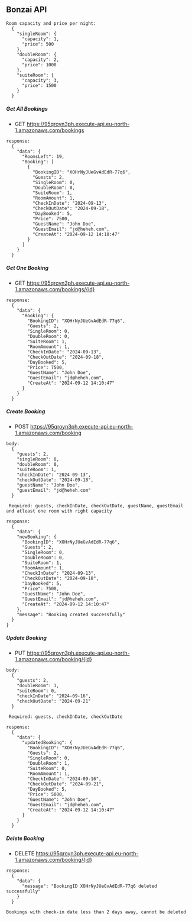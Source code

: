 ## Bonzai API

```
Room capacity and price per night:
  {
    "singleRoom": {
      "capacity": 1,
      "price": 500
    },
    "doubleRoom": {
      "capacity": 2,
      "price": 1000
    },
    "suiteRoom": {
      "capacity": 3,
      "price": 1500
    }
  }
```

##### Get All Bookings

- GET https://95qroyn3ph.execute-api.eu-north-1.amazonaws.com/bookings

```
response:
  {
    "data": {
      "RoomsLeft": 19,
      "Booking": [
        {
          "BookingID": "XOHrNyJUeGvAdEdR-77q6",
          "Guests": 2,
          "SingleRoom": 0,
          "DoubleRoom": 0,
          "SuiteRoom": 1,
          "RoomAmount": 1,
          "CheckInDate": "2024-09-13",
          "CheckOutDate": "2024-09-18",
          "DayBooked": 5,
          "Price": 7500,
          "GuestName": "John Doe",
          "GuestEmail": "jd@heheh.com",
          "CreateAt": "2024-09-12 14:10:47"
        }
      ]
    }
  }

```

##### Get One Booking

- GET https://95qroyn3ph.execute-api.eu-north-1.amazonaws.com/bookings/{id}

```
response:
  {
    "data": {
      "Booking": {
        "BookingID": "XOHrNyJUeGvAdEdR-77q6",
        "Guests": 2,
        "SingleRoom": 0,
        "DoubleRoom": 0,
        "SuiteRoom": 1,
        "RoomAmount": 1,
        "CheckInDate": "2024-09-13",
        "CheckOutDate": "2024-09-18",
        "DayBooked": 5,
        "Price": 7500,
        "GuestName": "John Doe",
        "GuestEmail": "jd@heheh.com",
        "CreateAt": "2024-09-12 14:10:47"
      }
    }
  }
```

##### Create Booking

- POST https://95qroyn3ph.execute-api.eu-north-1.amazonaws.com/booking

```
body:
  {
    "guests": 2,
    "singleRoom": 0,
    "doubleRoom": 0,
    "suiteRoom": 1,
    "checkInDate": "2024-09-13",
    "checkOutDate": "2024-09-18",
    "guestName": "John Doe",
    "guestEmail": "jd@heheh.com"
  }

 Required: guests, checkInDate, checkOutDate, guestName, guestEmail and atleast one room with right capacity

```

```
response:
  {
    "data": {
    "newBooking": {
      "BookingID": "XOHrNyJUeGvAdEdR-77q6",
      "Guests": 2,
      "SingleRoom": 0,
      "DoubleRoom": 0,
      "SuiteRoom": 1,
      "RoomAmount": 1,
      "CheckInDate": "2024-09-13",
      "CheckOutDate": "2024-09-18",
      "DayBooked": 5,
      "Price": 7500,
      "GuestName": "John Doe",
      "GuestEmail": "jd@heheh.com",
      "CreateAt": "2024-09-12 14:10:47"
    },
    "message": "Booking created successfully"
  }
}
```

##### Update Booking

- PUT https://95qroyn3ph.execute-api.eu-north-1.amazonaws.com/booking/{id}

```
body:
  {
    "guests": 2,
    "doubleRoom": 1,
    "suiteRoom": 0,
    "checkInDate": "2024-09-16",
    "checkOutDate": "2024-09-21"
  }

 Required: guests, checkInDate, checkOutDate
```

```
response:
  {
    "data": {
      "updatedBooking": {
        "BookingID": "XOHrNyJUeGvAdEdR-77q6",
        "Guests": 2,
        "SingleRoom": 0,
        "DoubleRoom": 1,
        "SuiteRoom": 0,
        "RoomAmount": 1,
        "CheckInDate": "2024-09-16",
        "CheckOutDate": "2024-09-21",
        "DayBooked": 5,
        "Price": 5000,
        "GuestName": "John Doe",
        "GuestEmail": "jd@heheh.com",
        "CreateAt": "2024-09-12 14:10:47"
      }
    }
  }
```

##### Delete Booking

- DELETE https://95qroyn3ph.execute-api.eu-north-1.amazonaws.com/booking/{id}

```
response:
  {
    "data": {
      "message": "BookingID XOHrNyJUeGvAdEdR-77q6 deleted successfully"
    }
  }

Bookings with check-in date less than 2 days away, cannot be deleted
```
